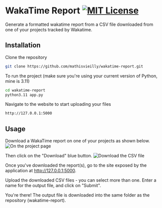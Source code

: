 
# WakaTime Report [![MIT License](https://img.shields.io/badge/License-MIT-green.svg)](LICENSE)


Generate a formatted wakatime report from a CSV file downloaded from one of your projects tracked by Wakatime.



## Installation

Clone the repository

```bash
git clone https://github.com/mathisvieilly/wakatime-report.git
```

To run the project (make sure you're using your current version of Python, mine is 3.11)

```bash
cd wakatime-report
python3.11 app.py
```

Navigate to the website to start uploading your files

```bash
http://127.0.0.1:5000
```


## Usage

Download a WakaTime report on one of your projects as shown below.
![On the project page](https://i.ibb.co/VwZ9vsM/Screenshot-2024-02-03-at-11-51-51.png)

Then click on the "Download" blue button.
![Download the CSV file](https://i.ibb.co/rmGWm1n/Screenshot-2024-02-03-at-11-52-04.png)



Once you've downloaded the report(s), go to the site exposed by the application at http://127.0.0.1:5000.

Upload the downloaded CSV files - you can select more than one. Enter a name for the output file, and click on "Submit".

You're there! The output file is downloaded into the same folder as the repository (wakatime-report).

